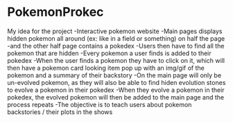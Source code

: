 # PokemonProkec

My idea for the project
-Interactive pokemon website
-Main pages displays hidden pokemon all around (ex: like in a field or something) on half the page
-and the other half page contains a pokedex
-Users then have to find all the pokemon that are hidden
-Every pokemon a user finds is added to their pokedex
-When the user finds a pokemon they have to click on it, which will then have a pokemon card looking item pop up with an img/gif of the pokemon and a summary of their backstory
-On the main page will only be un-evolved pokemon, as they will also be able to find hiden evolution stones to evolve a pokemon in their pokedex
-When they evolve a pokemon in their pokedex, the evolved pokemon will then be added to the main page and the process repeats
-The objective is to teach users about pokemon backstories / their plots in the shows

